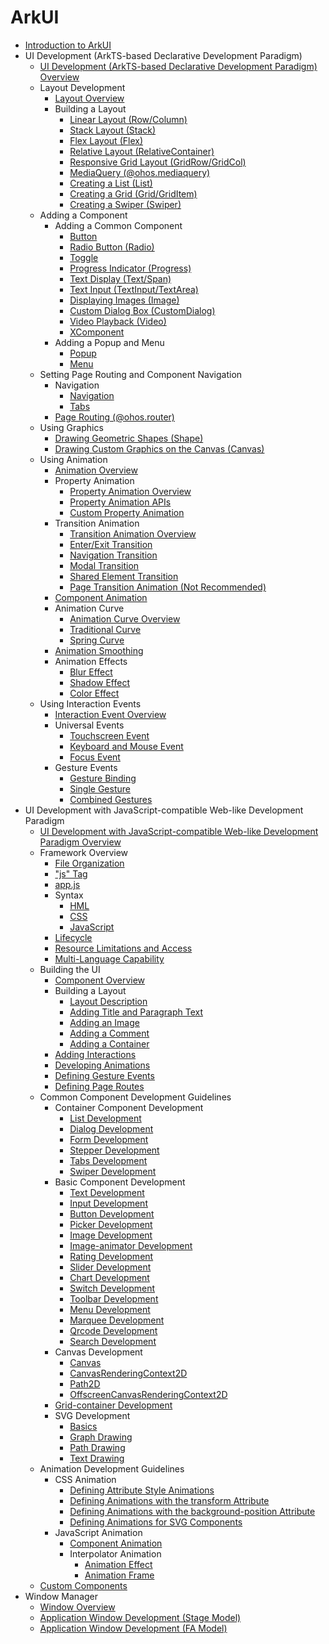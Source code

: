 # ArkUI

- [Introduction to ArkUI](../ui/arkui-overview.md)
- UI Development (ArkTS-based Declarative Development Paradigm)
  - [UI Development (ArkTS-based Declarative Development Paradigm) Overview](../ui/arkts-ui-development-overview.md)
  - Layout Development
    - [Layout Overview](../ui/arkts-layout-development-overview.md)
    - Building a Layout
      - [Linear Layout (Row/Column)](../ui/arkts-layout-development-linear.md)
      - [Stack Layout (Stack)](../ui/arkts-layout-development-stack-layout.md)
      - [Flex Layout (Flex)](../ui/arkts-layout-development-flex-layout.md)
      - [Relative Layout (RelativeContainer)](../ui/arkts-layout-development-relative-layout.md)
      - [Responsive Grid Layout (GridRow/GridCol)](../ui/arkts-layout-development-grid-layout.md)
      - [MediaQuery (@ohos.mediaquery)](../ui/arkts-layout-development-media-query.md)
      - [Creating a List (List)](../ui/arkts-layout-development-create-list.md)
      - [Creating a Grid (Grid/GridItem)](../ui/arkts-layout-development-create-grid.md)
      - [Creating a Swiper (Swiper)](../ui/arkts-layout-development-create-looping.md)
  - Adding a Component
    - Adding a Common Component
      - [Button](../ui/arkts-common-components-button.md)
      - [Radio Button (Radio)](../ui/arkts-common-components-radio-button.md)
      - [Toggle](../ui/arkts-common-components-switch.md)
      - [Progress Indicator (Progress)](../ui/arkts-common-components-progress-indicator.md)
      - [Text Display (Text/Span)](../ui/arkts-common-components-text-display.md)
      - [Text Input (TextInput/TextArea)](../ui/arkts-common-components-text-input.md)
      - [Displaying Images (Image)](../ui/arkts-graphics-display.md)
      - [Custom Dialog Box (CustomDialog)](../ui/arkts-common-components-custom-dialog.md)
      - [Video Playback (Video)](../ui/arkts-common-components-video-player.md)
      - [XComponent](../ui/arkts-common-components-xcomponent.md)
    - Adding a Popup and Menu
      - [Popup](../ui/arkts-popup-and-menu-components-popup.md)
      - [Menu](../ui/arkts-popup-and-menu-components-menu.md)
  - Setting Page Routing and Component Navigation
    - Navigation
      - [Navigation](../ui/arkts-navigation-navigation.md)
      - [Tabs](../ui/arkts-navigation-tabs.md)
    - [Page Routing (@ohos.router)](../ui/arkts-routing.md)
  - Using Graphics
    - [Drawing Geometric Shapes (Shape)](../ui/arkts-geometric-shape-drawing.md)
    - [Drawing Custom Graphics on the Canvas (Canvas)](../ui/arkts-drawing-customization-on-canvas.md)
  - Using Animation
    - [Animation Overview](../ui/arkts-animation.md)
    - Property Animation
      - [Property Animation Overview](../ui/arkts-attribute-animation-overview.md)
      - [Property Animation APIs](../ui/arkts-attribute-animation-apis.md)
      - [Custom Property Animation](../ui/arkts-custom-attribute-animation.md)
    - Transition Animation
      - [Transition Animation Overview](../ui/arkts-transition-overview.md)
      - [Enter/Exit Transition](../ui/arkts-enter-exit-transition.md)
      - [Navigation Transition](../ui/arkts-navigation-transition.md)
      - [Modal Transition](../ui/arkts-modal-transition.md)
      - [Shared Element Transition](../ui/arkts-shared-element-transition.md)
      - [Page Transition Animation (Not Recommended)](../ui/arkts-page-transition-animation.md)
    - [Component Animation](../ui/arkts-component-animation.md)
    - Animation Curve
      - [Animation Curve Overview](../ui/arkts-curve-overview.md)
      - [Traditional Curve](../ui/arkts-traditional-curve.md)
      - [Spring Curve](../ui/arkts-spring-curve.md)
    - [Animation Smoothing](../ui/arkts-animation-smoothing.md)
    - Animation Effects
      - [Blur Effect](../ui/arkts-blur-effect.md)
      - [Shadow Effect](../ui/arkts-shadow-effect.md)
      - [Color Effect](../ui/arkts-color-effect.md)
  - Using Interaction Events
    - [Interaction Event Overview](../ui/arkts-event-overview.md)
    - Universal Events
      - [Touchscreen Event](../ui/arkts-common-events-touch-screen-event.md)
      - [Keyboard and Mouse Event](../ui/arkts-common-events-device-input-event.md)
      - [Focus Event](../ui/arkts-common-events-focus-event.md)
    - Gesture Events
      - [Gesture Binding](../ui/arkts-gesture-events-binding.md)
      - [Single Gesture](../ui/arkts-gesture-events-single-gesture.md)
      - [Combined Gestures](../ui/arkts-gesture-events-combined-gestures.md)
- UI Development with JavaScript-compatible Web-like Development Paradigm
  - [UI Development with JavaScript-compatible Web-like Development Paradigm Overview](../ui/ui-js-overview.md)
  - Framework Overview
    - [File Organization](../ui/js-framework-file.md)
    - ["js" Tag](../ui/js-framework-js-tag.md)
    - [app.js](../ui/js-framework-js-file.md)
    - Syntax
      - [HML](../ui/js-framework-syntax-hml.md)
      - [CSS](../ui/js-framework-syntax-css.md)
      - [JavaScript](../ui/js-framework-syntax-js.md)
    - [Lifecycle](../ui/js-framework-lifecycle.md)
    - [Resource Limitations and Access](../ui/js-framework-resource-restriction.md)
    - [Multi-Language Capability](../ui/js-framework-multiple-languages.md)
  - Building the UI
    - [Component Overview](../ui/ui-js-building-ui-component.md)
    - Building a Layout
      - [Layout Description](../ui/ui-js-building-ui-layout-intro.md)
      - [Adding Title and Paragraph Text](../ui/ui-js-building-ui-layout-text.md)
      - [Adding an Image](../ui/ui-js-building-ui-layout-image.md)
      - [Adding a Comment](../ui/ui-js-building-ui-layout-comment.md)
      - [Adding a Container](../ui/ui-js-building-ui-layout-external-container.md)
    - [Adding Interactions](../ui/ui-js-building-ui-interactions.md)
    - [Developing Animations](../ui/ui-js-building-ui-animation.md)
    - [Defining Gesture Events](../ui/ui-js-building-ui-event.md)
    - [Defining Page Routes](../ui/ui-js-building-ui-routes.md)
  - Common Component Development Guidelines
    - Container Component Development
      - [List Development](../ui/ui-js-components-list.md)
      - [Dialog Development](../ui/ui-js-components-dialog.md)
      - [Form Development](../ui/ui-js-components-form.md)
      - [Stepper Development](../ui/ui-js-components-stepper.md)
      - [Tabs Development](../ui/ui-js-component-tabs.md)
      - [Swiper Development](../ui/ui-js-components-swiper.md)
    - Basic Component Development
      - [Text Development](../ui/ui-js-components-text.md)
      - [Input Development](../ui/ui-js-components-input.md)
      - [Button Development](../ui/ui-js-components-button.md)
      - [Picker Development](../ui/ui-js-components-picker.md)
      - [Image Development](../ui/ui-js-components-images.md)
      - [Image-animator Development](../ui/ui-js-components-image-animator.md)
      - [Rating Development](../ui/ui-js-components-rating.md)
      - [Slider Development](../ui/ui-js-components-slider.md)
      - [Chart Development](../ui/ui-js-components-chart.md)
      - [Switch Development](../ui/ui-js-components-switch.md)
      - [Toolbar Development](../ui/ui-js-components-toolbar.md)
      - [Menu Development](../ui/ui-js-components-menu.md)
      - [Marquee Development](../ui/ui-js-components-marquee.md)
      - [Qrcode Development](../ui/ui-js-components-qrcode.md)
      - [Search Development](../ui/ui-js-components-search.md)
    - Canvas Development
      - [Canvas](../ui/ui-js-components-canvas.md)
      - [CanvasRenderingContext2D](../ui/ui-js-components-canvasrenderingcontext2d.md)
      - [Path2D](../ui/ui-js-components-path2d.md)
      - [OffscreenCanvasRenderingContext2D](../ui/ui-js-components-offscreencanvas.md)
    - [Grid-container Development](../ui/ui-js-components-grid.md)
    - SVG Development
      - [Basics](../ui/ui-js-components-svg-overview.md)
      - [Graph Drawing](../ui/ui-js-components-svg-graphics.md)
      - [Path Drawing](../ui/ui-js-components-svg-path.md)
      - [Text Drawing](../ui/ui-js-components-svg-text.md)
  - Animation Development Guidelines
    - CSS Animation
      - [Defining Attribute Style Animations](../ui/ui-js-animate-attribute-style.md)
      - [Defining Animations with the transform Attribute](../ui/ui-js-animate-transform.md)
      - [Defining Animations with the background-position Attribute](../ui/ui-js-animate-background-position-style.md)
      - [Defining Animations for SVG Components](../ui/ui-js-animate-svg.md)
    - JavaScript Animation
      - [Component Animation](../ui/ui-js-animate-component.md)
      - Interpolator Animation
        - [Animation Effect](../ui/ui-js-animate-dynamic-effects.md)
        - [Animation Frame](../ui/ui-js-animate-frame.md)
  - [Custom Components](../ui/ui-js-custom-components.md)
- Window Manager
  - [Window Overview](../windowmanager/window-overview.md)
  - [Application Window Development (Stage Model)](../windowmanager/application-window-stage.md)
  - [Application Window Development (FA Model)](../windowmanager/application-window-fa.md)
